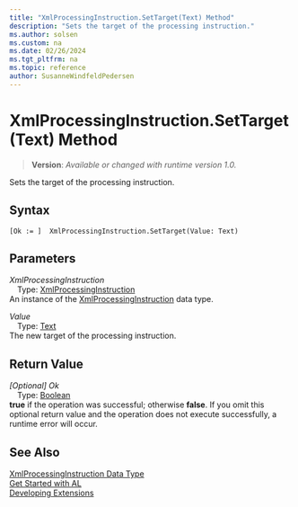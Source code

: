```yaml
---
title: "XmlProcessingInstruction.SetTarget(Text) Method"
description: "Sets the target of the processing instruction."
ms.author: solsen
ms.custom: na
ms.date: 02/26/2024
ms.tgt_pltfrm: na
ms.topic: reference
author: SusanneWindfeldPedersen
---
```

[//]: # (START>DO_NOT_EDIT)
[//]: # (IMPORTANT:Do not edit any of the content between here and the END>DO_NOT_EDIT.)
[//]: # (Any modifications should be made in the .xml files in the ModernDev repo.)
# XmlProcessingInstruction.SetTarget(Text) Method
> **Version**: _Available or changed with runtime version 1.0._

Sets the target of the processing instruction.


## Syntax
```AL
[Ok := ]  XmlProcessingInstruction.SetTarget(Value: Text)
```
## Parameters
*XmlProcessingInstruction*  
&emsp;Type: [XmlProcessingInstruction](xmlprocessinginstruction-data-type.md)  
An instance of the [XmlProcessingInstruction](xmlprocessinginstruction-data-type.md) data type.  

*Value*  
&emsp;Type: [Text](../text/text-data-type.md)  
The new target of the processing instruction.  


## Return Value
*[Optional] Ok*  
&emsp;Type: [Boolean](../boolean/boolean-data-type.md)  
**true** if the operation was successful; otherwise **false**.   If you omit this optional return value and the operation does not execute successfully, a runtime error will occur.  


[//]: # (IMPORTANT: END>DO_NOT_EDIT)
## See Also
[XmlProcessingInstruction Data Type](xmlprocessinginstruction-data-type.md)  
[Get Started with AL](../../devenv-get-started.md)  
[Developing Extensions](../../devenv-dev-overview.md)